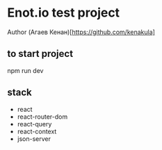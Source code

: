 # Enot.io test project
Author (Агаев Кенан)[https://github.com/kenakula]

## to start project
npm run dev

## stack
- react
- react-router-dom
- react-query
- react-context
- json-server
